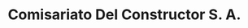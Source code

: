 ---
title: "Comisariato Del Constructor S. A."
url: /guayaquil/comisariato-del-constructor-s-a/
shop: Allgemein
---